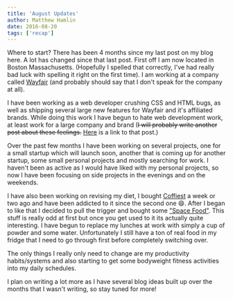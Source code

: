 ```yaml
---
title: 'August Updates'
author: Matthew Hamlin
date: 2016-08-20
tags: ['recap']
---
```


Where to start? There has been 4 months since my last post on my blog here. A lot has changed since that last post. First off I am now located in Boston Massachusetts. (Hopefully I spelled that correctly, I've had really bad luck with spelling it right on the first time). I am working at a company called <a href="http://wayfair.com" >Wayfair</a> (and probably should say that I don't speak for the company at all).

I have been working as a web developer crushing CSS and HTML bugs, as well as shipping several large new features for Wayfair and it's affiliated brands. While doing this work I have begun to hate web development work, at least work for a large company and brand (<s>I will probably write another post about these feelings.</s> <a href="/post/Web-Development-Sucks">Here</a> is a link to that post.)

Over the past few months I have been working on several projects, one for a small startup which will launch soon, another that is coming up for another startup, some small personal projects and mostly searching for work. I haven't been as active as I would have liked with my personal projects, so now I have been focusing on side projects in the evenings and on the weekends.

I have also been working on revising my diet, I bought <a href="https://www.soylent.com/product/coffiest/" class="link link--out">Coffiest</a> a week or two ago and have been addicted to it since the second one 😄. After I began to like that I decided to pull the trigger and bought some <a href="www.spacenutrientsstation.com" >"Space Food"</a>. This stuff is really odd at first but once you get used to it its actually quite interesting. I have begun to replace my lunches at work with simply a cup of powder and some water. Unfortunately I still have a ton of real food in my fridge that I need to go through first before completely switching over.

The only things I really only need to change are my productivity habits/systems and also starting to get some bodyweight fitness activities into my daily schedules.

I plan on writing a lot more as I have several blog ideas built up over the months that I wasn't writing, so stay tuned for more!
